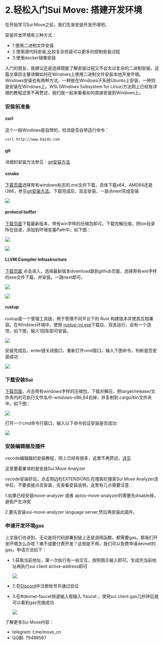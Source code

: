 # 2.轻松入门Sui Move: 搭建开发环境
在开始学习Sui Move之前，我们先来安装开发环境吧。

安装开发环境有三种方式：

- 1.使用二进制文件安装
- 2.使用源代码安装,比较复杂但是可以更多的控制安装过程
- 3.使用docker镜像安装

入门的朋友，我建议还是选择既能了解安装过程又不会太过复杂的二进制安装。这篇文章将主要讲解如何在Windows上使用二进制文件安装本地开发环境。Windows安装也有两种方法，一种是在Windows子系统Ubuntu上安装，一种则是安装在Windows上。WSL(Windows Subsystem for Linux)方法网上已经有详细的教程这里不再赘述，我们就一起来看看如何直接安装到Windows上。

### 安装前准备

#### curl

这个一般Windows是自带的，检测是否自带运行命令：

```bash
curl http://www.baidu.com
```

#### git

详细的安装方法参见：[git安装方法](https://zhuanlan.zhihu.com/p/443527549)

#### cmake

[下载页面](https://cmake.org/download/)选择带有windows标志的.msi文件下载，具体下载x64、AMD64还是i386，参见[git安装方法](https://zhuanlan.zhihu.com/p/443527549)。下载完成后，双击安装，一路点next完成安装

![](https://github.com/Crazyjs123/crazyjs123.github.io/blob/main/pic/cmake_installer.jpg?raw=true)

#### protocol buffer

[下载页面](https://github.com/protocolbuffers/protobuf/releases)下载最新版本，带有win字样的压缩包即可。下载完解压缩，把bin目录所在目录，添加到环境变量Path中，如下图：

![](https://github.com/Crazyjs123/crazyjs123.github.io/blob/main/pic/protocol.jpg?raw=true)

![](https://github.com/Crazyjs123/crazyjs123.github.io/blob/main/pic/protocol_path.jpg?raw=true)

####  LLVM Compiler Infrastructure

[下载页面](https://releases.llvm.org/) 点击进入，选择最新版本download跳到github页面，选择带有win字样的exe文件下载，并安装。一路next即可。

![](https://github.com/Crazyjs123/crazyjs123.github.io/blob/main/pic/llvm_download.jpg?raw=true)

![](https://github.com/Crazyjs123/crazyjs123.github.io/blob/main/pic/llvm_github.jpg?raw=true)

#### rustup

rustup是一个管理工具链，用于管理不同平台下的 Rust 构建版本并使其互相兼容。在Windows环境中，使用 [rustup-ini.exe](https://www.rust-lang.org/zh-CN/tools/install)下载后，双击运行，会有一个选项，如下图，输入1回车即可安装。

![](https://github.com/Crazyjs123/crazyjs123.github.io/blob/main/pic/intsall_rustup.png?raw=true)

安装完成后，enter键关闭窗口，重新打开cmd窗口，输入下图命令，判断是否安装成功

![](https://github.com/Crazyjs123/crazyjs123.github.io/blob/main/pic/rustc.jpg?raw=true)

### 下载安装Sui

[下载页面](https://github.com/MystenLabs/sui/releases)，点击带有windows字样的压缩包，下载并解压，把target/release/文件夹内的可执行文件名中-windows-x86_64去掉，并复制到.cargo/bin文件夹中。如下图：

![](https://github.com/Crazyjs123/crazyjs123.github.io/blob/main/pic/sui_exec.png?raw=true)

打开一个cmd命令行窗口，输入以下命令验证安装是否成功:

![](https://github.com/Crazyjs123/crazyjs123.github.io/blob/main/pic/sui_installed.png?raw=true)

### 安装编辑器及插件

vscode编辑器的安装教程，网上已经有很多，这里不再赘述。[详见](https://blog.csdn.net/msdcp/article/details/127033151)

这里要着重讲的是安装Sui Move Analyzer

vscode安装好后，点击侧边栏EXTENSIONS,在搜索栏搜索Sui Move Analyzer选中后，不要直接点击安装，先查看安装说明，这里有几点需要注意：

1.如果已经安装move-analyzer 或者 aptos-move-analyzer的需要先disable掉，避免产生冲突

2.要先安装sui-move-analyzer language server,然后再安装此插件。

### 申请开发环境gas

上文我们也讲到，无论是将代码部署到链上还是调用函数，都需要gas。那我们开发环境怎么办呢？难不成要付费开发？这倒是不用，我们可以免费申请devnet的gas。申请方法如下：

- 1.获取当前地址，第一次执行有一些交互，按照图示输入即可。生成完当前地址再执行sui client active-address即可

  ![](https://github.com/Crazyjs123/crazyjs123.github.io/blob/main/pic/gas.png?raw=true)

- 2.在[Discord](https://blog.csdn.net/msdcp/article/details/127033151)中注册账号并通过验证

- 3.在#devnet-faucet频道输入框输入 !faucet <WALLET ADDRESS> 。使用sui client gas几秒钟后就可以看到gas充值成功

  ![](https://github.com/Crazyjs123/crazyjs123.github.io/blob/main/pic/get_gas.png?raw=true)



了解更多Sui Move内容：

- telegram: t.me/move_cn
- QQ群: 79489587